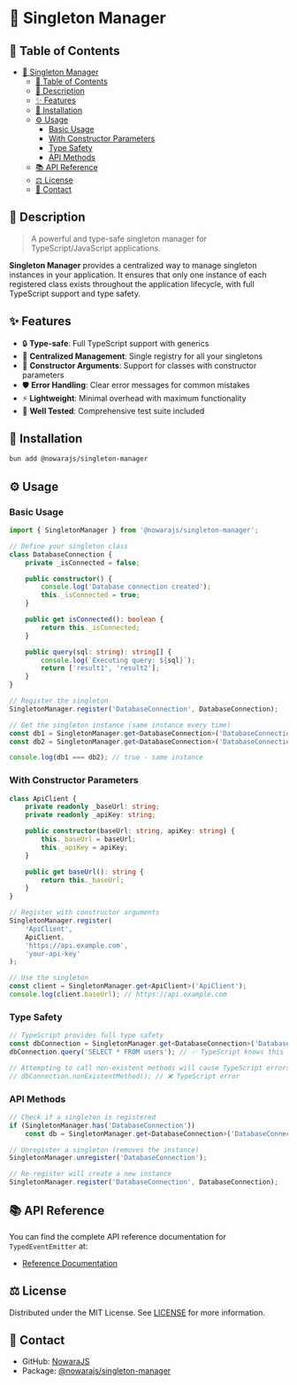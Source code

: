 # 🎯 Singleton Manager

## 📌 Table of Contents

- [🎯 Singleton Manager](#-singleton-manager)
	- [📌 Table of Contents](#-table-of-contents)
	- [📝 Description](#-description)
	- [✨ Features](#-features)
	- [🔧 Installation](#-installation)
	- [⚙️ Usage](#-usage)
		- [Basic Usage](#basic-usage)
		- [With Constructor Parameters](#with-constructor-parameters)
		- [Type Safety](#type-safety)
		- [API Methods](#api-methods)
	- [📚 API Reference](#-api-reference)
	- [⚖️ License](#-license)
	- [📧 Contact](#-contact)

## 📝 Description

> A powerful and type-safe singleton manager for TypeScript/JavaScript applications.

**Singleton Manager** provides a centralized way to manage singleton instances in your application. It ensures that only one instance of each registered class exists throughout the application lifecycle, with full TypeScript support and type safety.

## ✨ Features

- 🔒 **Type-safe**: Full TypeScript support with generics
- 🎯 **Centralized Management**: Single registry for all your singletons
- 🔧 **Constructor Arguments**: Support for classes with constructor parameters
- 🛡️ **Error Handling**: Clear error messages for common mistakes
- ⚡ **Lightweight**: Minimal overhead with maximum functionality
- 🧪 **Well Tested**: Comprehensive test suite included

## 🔧 Installation

```bash
bun add @nowarajs/singleton-manager
```

## ⚙️ Usage

### Basic Usage

```typescript
import { SingletonManager } from '@nowarajs/singleton-manager';

// Define your singleton class
class DatabaseConnection {
	private _isConnected = false;

	public constructor() {
		console.log('Database connection created');
		this._isConnected = true;
	}

	public get isConnected(): boolean {
		return this._isConnected;
	}

	public query(sql: string): string[] {
		console.log(`Executing query: ${sql}`);
		return ['result1', 'result2'];
	}
}

// Register the singleton
SingletonManager.register('DatabaseConnection', DatabaseConnection);

// Get the singleton instance (same instance every time)
const db1 = SingletonManager.get<DatabaseConnection>('DatabaseConnection');
const db2 = SingletonManager.get<DatabaseConnection>('DatabaseConnection');

console.log(db1 === db2); // true - same instance
```

### With Constructor Parameters

```typescript
class ApiClient {
	private readonly _baseUrl: string;
	private readonly _apiKey: string;

	public constructor(baseUrl: string, apiKey: string) {
		this._baseUrl = baseUrl;
		this._apiKey = apiKey;
	}

	public get baseUrl(): string {
		return this._baseUrl;
	}
}

// Register with constructor arguments
SingletonManager.register(
	'ApiClient', 
	ApiClient, 
	'https://api.example.com', 
	'your-api-key'
);

// Use the singleton
const client = SingletonManager.get<ApiClient>('ApiClient');
console.log(client.baseUrl); // https://api.example.com
```

### Type Safety

```typescript
// TypeScript provides full type safety
const dbConnection = SingletonManager.get<DatabaseConnection>('DatabaseConnection');
dbConnection.query('SELECT * FROM users'); // ✅ TypeScript knows this method exists

// Attempting to call non-existent methods will cause TypeScript errors
// dbConnection.nonExistentMethod(); // ❌ TypeScript error
```

### API Methods

```typescript
// Check if a singleton is registered
if (SingletonManager.has('DatabaseConnection'))
	const db = SingletonManager.get<DatabaseConnection>('DatabaseConnection');

// Unregister a singleton (removes the instance)
SingletonManager.unregister('DatabaseConnection');

// Re-register will create a new instance
SingletonManager.register('DatabaseConnection', DatabaseConnection);
```

## 📚 API Reference

You can find the complete API reference documentation for `TypedEventEmitter` at:

- [Reference Documentation](https://nowarajs.github.io/singleton-manager/)

## ⚖️ License

Distributed under the MIT License. See [LICENSE](./LICENSE) for more information.

## 📧 Contact

- GitHub: [NowaraJS](https://github.com/NowaraJS)
- Package: [@nowarajs/singleton-manager](https://www.npmjs.com/package/@nowarajs/singleton-manager)

